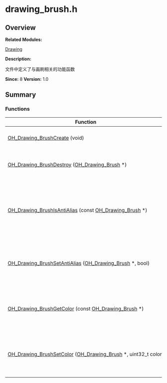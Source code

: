# drawing_brush.h


## **Overview**

**Related Modules:**

[Drawing](_drawing.md)

**Description:**

文件中定义了与画刷相关的功能函数

**Since:**
8
**Version:**
1.0

## **Summary**


### Functions

  | Function | Description | 
| -------- | -------- |
| [OH_Drawing_BrushCreate](_drawing.md#ga75e2193d23cf75878c7b2c78d6b23b35)&nbsp;(void) | [OH_Drawing_Brush](_drawing.md#ga178c83de4a084d35c30e4681319ea711)&nbsp;\*<br/>函数用于创建一个画刷对象 | 
| [OH_Drawing_BrushDestroy](_drawing.md#ga9dc1d4aa465d06f2d847feddae1558b5)&nbsp;([OH_Drawing_Brush](_drawing.md#ga178c83de4a084d35c30e4681319ea711)&nbsp;\*) | void<br/>函数用于销毁画刷对象并回收该对象占有的内存。 | 
| [OH_Drawing_BrushIsAntiAlias](_drawing.md#ga4c861e23b8c0a3fb84d906d81bea5335)&nbsp;(const&nbsp;[OH_Drawing_Brush](_drawing.md#ga178c83de4a084d35c30e4681319ea711)&nbsp;\*) | bool<br/>函数用于获取画刷是否设置抗锯齿属性，如果为真则说明画刷会启用抗锯齿功能，在绘制图形时会对图形的边缘像素进行半透明的模糊处理 | 
| [OH_Drawing_BrushSetAntiAlias](_drawing.md#ga41735fc7a2776fbe41c77b3f4637e1c5)&nbsp;([OH_Drawing_Brush](_drawing.md#ga178c83de4a084d35c30e4681319ea711)&nbsp;\*,&nbsp;bool) | void<br/>函数用于设置画刷的抗锯齿属性，设置为真则画刷在绘制图形时会对图形的边缘像素进行半透明的模糊处理 | 
| [OH_Drawing_BrushGetColor](_drawing.md#ga29dc1e2442cea7e958a5e037c4cc9f59)&nbsp;(const&nbsp;[OH_Drawing_Brush](_drawing.md#ga178c83de4a084d35c30e4681319ea711)&nbsp;\*) | uint32_t<br/>函数用于获取画刷的颜色属性，颜色属性描述了画刷填充图形时使用的颜色，用一个32位（ARGB）的变量表示 | 
| [OH_Drawing_BrushSetColor](_drawing.md#ga4b62aa574623c1a75e14f612a831531b)&nbsp;([OH_Drawing_Brush](_drawing.md#ga178c83de4a084d35c30e4681319ea711)&nbsp;\*,&nbsp;uint32_t&nbsp;color) | void<br/>函数用于设置画刷的颜色属性，颜色属性描述了画刷填充图形时使用的颜色，用一个32位（ARGB）的变量表示 | 
